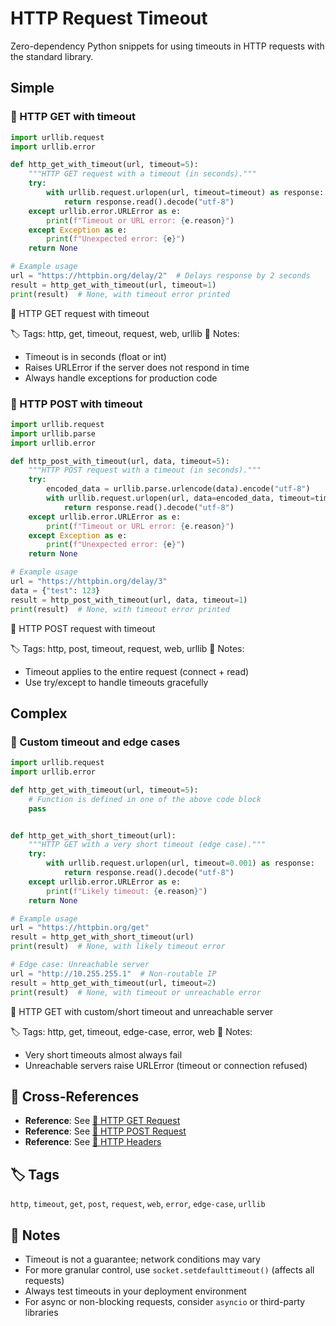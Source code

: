# HTTP Request Timeout

Zero-dependency Python snippets for using timeouts in HTTP requests with the standard library.

## Simple

### 🧩 HTTP GET with timeout

```python
import urllib.request
import urllib.error

def http_get_with_timeout(url, timeout=5):
    """HTTP GET request with a timeout (in seconds)."""
    try:
        with urllib.request.urlopen(url, timeout=timeout) as response:
            return response.read().decode("utf-8")
    except urllib.error.URLError as e:
        print(f"Timeout or URL error: {e.reason}")
    except Exception as e:
        print(f"Unexpected error: {e}")
    return None

# Example usage
url = "https://httpbin.org/delay/2"  # Delays response by 2 seconds
result = http_get_with_timeout(url, timeout=1)
print(result)  # None, with timeout error printed
```

📂 HTTP GET request with timeout

🏷️ Tags: http, get, timeout, request, web, urllib
📝 Notes:
- Timeout is in seconds (float or int)
- Raises URLError if the server does not respond in time
- Always handle exceptions for production code

### 🧩 HTTP POST with timeout

```python
import urllib.request
import urllib.parse
import urllib.error

def http_post_with_timeout(url, data, timeout=5):
    """HTTP POST request with a timeout (in seconds)."""
    try:
        encoded_data = urllib.parse.urlencode(data).encode("utf-8")
        with urllib.request.urlopen(url, data=encoded_data, timeout=timeout) as response:
            return response.read().decode("utf-8")
    except urllib.error.URLError as e:
        print(f"Timeout or URL error: {e.reason}")
    except Exception as e:
        print(f"Unexpected error: {e}")
    return None

# Example usage
url = "https://httpbin.org/delay/3"
data = {"test": 123}
result = http_post_with_timeout(url, data, timeout=1)
print(result)  # None, with timeout error printed
```

📂 HTTP POST request with timeout

🏷️ Tags: http, post, timeout, request, web, urllib
📝 Notes:
- Timeout applies to the entire request (connect + read)
- Use try/except to handle timeouts gracefully

## Complex

### 🧩 Custom timeout and edge cases

```python
import urllib.request
import urllib.error

def http_get_with_timeout(url, timeout=5):
    # Function is defined in one of the above code block
    pass


def http_get_with_short_timeout(url):
    """HTTP GET with a very short timeout (edge case)."""
    try:
        with urllib.request.urlopen(url, timeout=0.001) as response:
            return response.read().decode("utf-8")
    except urllib.error.URLError as e:
        print(f"Likely timeout: {e.reason}")
    return None

# Example usage
url = "https://httpbin.org/get"
result = http_get_with_short_timeout(url)
print(result)  # None, with likely timeout error

# Edge case: Unreachable server
url = "http://10.255.255.1"  # Non-routable IP
result = http_get_with_timeout(url, timeout=2)
print(result)  # None, with timeout or unreachable error
```

📂 HTTP GET with custom/short timeout and unreachable server

🏷️ Tags: http, get, timeout, edge-case, error, web
📝 Notes:
- Very short timeouts almost always fail
- Unreachable servers raise URLError (timeout or connection refused)

## 🔗 Cross-References

- **Reference**: See [📂 HTTP GET Request](./http_get.md)
- **Reference**: See [📂 HTTP POST Request](./http_post.md)
- **Reference**: See [📂 HTTP Headers](./http_headers.md)

## 🏷️ Tags

`http`, `timeout`, `get`, `post`, `request`, `web`, `error`, `edge-case`, `urllib`

## 📝 Notes

- Timeout is not a guarantee; network conditions may vary
- For more granular control, use `socket.setdefaulttimeout()` (affects all requests)
- Always test timeouts in your deployment environment
- For async or non-blocking requests, consider `asyncio` or third-party libraries
